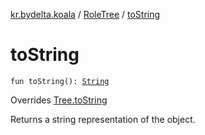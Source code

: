 [kr.bydelta.koala](../index.md) / [RoleTree](index.md) / [toString](./to-string.md)

# toString

`fun toString(): `[`String`](https://kotlinlang.org/api/latest/jvm/stdlib/kotlin/-string/index.html)

Overrides [Tree.toString](../-tree/to-string.md)

Returns a string representation of the object.

